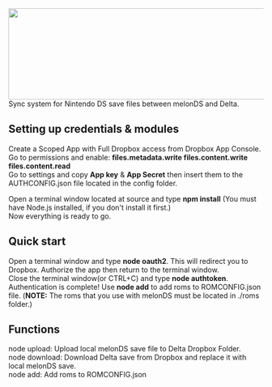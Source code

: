 <img src="https://user-images.githubusercontent.com/36116897/164985371-96bdb93e-4405-440f-ad03-62c9e0f0151a.png" width="900" height="180">
Sync system for Nintendo DS save files between melonDS and Delta.

## Setting up credentials & modules
Create a Scoped App with Full Dropbox access from Dropbox App Console.
<br />Go to permissions and enable:
<b>files.metadata.write
files.content.write
files.content.read</b>
<br/>Go to settings and copy <b>App key</b> & <b>App Secret</b> then insert them to the AUTHCONFIG.json file located in the config folder.

Open a terminal window located at source and type <b>npm install</b> (You must have Node.js installed, if you don't install it first.)
<br/>Now everything is ready to go.

## Quick start
Open a terminal window and type <b>node oauth2</b>. This will redirect you to Dropbox. Authorize the app then return to the terminal window.
<br/>Close the terminal window(or CTRL+C) and type <b>node authtoken</b>. Authentication is complete! Use <b>node add</b> to add roms to ROMCONFIG.json file. (<b>NOTE:</b> The roms that you use with melonDS must be located in ./roms folder.)

## Functions
node upload: Upload local melonDS save file to Delta Dropbox Folder.<br/>
node download: Download Delta save from Dropbox and replace it with local melonDS save.<br/>
node add: Add roms to ROMCONFIG.json
